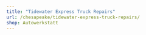```yaml
---
title: "Tidewater Express Truck Repairs"
url: /chesapeake/tidewater-express-truck-repairs/
shop: Autowerkstatt
---
```

